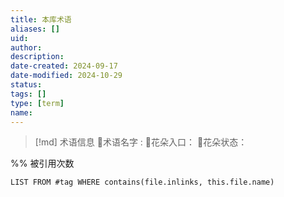 ```yaml
---
title: 本库术语
aliases: []
uid: 
author: 
description: 
date-created: 2024-09-17
date-modified: 2024-10-29
status: 
tags: []
type: [term]
name:
---
```


> [!md] 术语信息
> 🔡术语名字 :
  🌻花朵入口：
🍓花朵状态：

%% 被引用次数

```dataview
LIST FROM #tag WHERE contains(file.inlinks, this.file.name)
```

